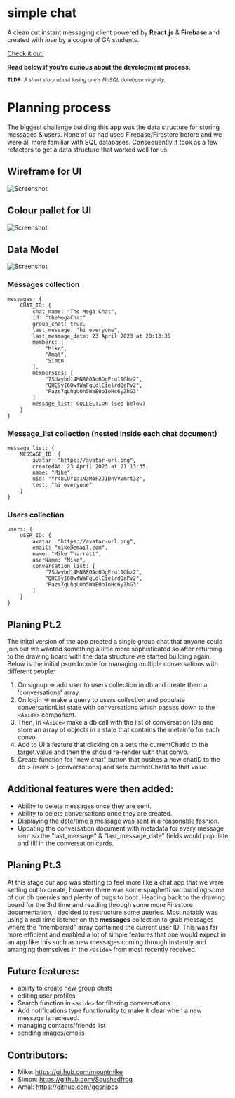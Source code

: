 # simple chat

A clean cut instant messaging client powered by **React.js** & **Firebase** and created with *love* by a couple of GA students.

[Check it out!](https://unsafe-chat.web.app/)

**Read below if you're curious about the development process.**

<sub>**TLDR:** *A short story about losing one's NoSQL database virginity.*</sub>

# Planning process

The biggest challenge building this app was the data structure for storing messages & users. None of us had used Firebase/Firestore before and we were all more familiar with SQL databases. Consequently it took as a few refactors to get a data structure that worked well for us.

## Wireframe for UI
![Screenshot](https://github.com/mountmike/simple-chat/blob/main/public/wireframe1.png)

## Colour pallet for UI
![Screenshot](https://github.com/mountmike/simple-chat/blob/main/public/colours.png)

## Data Model

![Screenshot](https://github.com/mountmike/simple-chat/blob/main/public/datamodel1.png)


### Messages collection
````   
messages: {
    CHAT_ID: {
        chat_name: "The Mega Chat",
        id: "theMegaChat"
        group_chat: true,
        last_message: "hi everyone",
        last_message_date: 23 April 2023 at 20:13:35
        members: [
            "Mike",
            "Amal",
            "Simon
        ],
        membersIds: [
            "7SUwybd14MN880Ao6DgFru11Ghz2",
            "QHE9yI6OwfWaFqLdlEielrdQaPv2",
            "Pazs7qLhqUOh5WaE0oIoHc6yZhG3"
        ]
        message_list: COLLECTION (see below)
    }
}

````
### Message_list collection (nested inside each chat document)
````   
message_list: {
    MESSAGE_ID: {
        avatar: "https://avatar-url.png",
        createdAt: 23 April 2023 at 21:13:35,
        name: "Mike",
        uid: "Yr48LUY1a1N3M4F2JIDnVVVmrt32",
        test: "hi everyone"
    }
}

````

### Users collection
````   
users: {
    USER_ID: {
        avatar: "https://avatar-url.png",
        email: "mike@email.com",
        name: "Mike Tharratt",
        userName: "Mike",
        conversation_list: [
            "7SUwybd14MN880Ao6DgFru11Ghz2",
            "QHE9yI6OwfWaFqLdlEielrdQaPv2",
            "Pazs7qLhqUOh5WaE0oIoHc6yZhG3"
        ]
    }
}
````

## Planing Pt.2

The inital version of the app created a single group chat that anyone could join but we wanted something a little more sophisticated so after returning to the drawing board with the data structure we started building again. Below is the initial psuedocode for managing multiple conversations with different people:

1. On signup => add user to users collection in db and create them a 'conversations' array.
2. On login => make a query to users collection and populate conversationList state with conversations which passes down to the `<Aside>` component.
3. Then, in `<Aside>` make a db call with the list of conversation IDs and store an array of objects in a state that contains the metainfo for each convo.
4. Add to UI a feature that clicking on a <ChatCard> sets the currentChatId to the target.value and then the <ChatBox> should re-render with that convo.
5. Create function for "new chat" button that pushes a new chatID to the db > users > [conversations] and sets currentChatId to that value.

  
## Additional features were then added:
- Ability to delete messages once they are sent.
- Ability to delete conversations once they are created.
- Displaying the date/time a message was sent in a reasonable fashion.
- Updating the conversation document with metadata for every message sent so the "last_message" & "last_message_date" fields would populate and fill in the conversation cards.

## Planing Pt.3

At this stage our app was starting to feel more like a chat app that we were setting out to create, however there was some spaghetti surrounding some of our db querries and plenty of bugs to boot. Heading back to the drawing board for the 3rd time and reading through some more Firestore documentation, I decided to restructure some queries. Most notably was using a real time listener on the **messages** collection to grab messages where the "membersid" array contained the current user ID. This was far more efficient and enabled a lot of simple features that one would expect in an app like this such as new messages coming through instantly and arranging themselves in the `<aside>` from most recently received.

## Future features:
- ability to create new group chats
- editing user profiles
- Search function in `<aside>` for filtering conversations.
- Add notifications type functionality to make it clear when a new message is recieved.
- managing contacts/friends list
- sending images/emojis

## Contributors:

- Mike: https://github.com/mountmike
- Simon: https://github.com/Squshedfrog
- Amal: https://github.com/ggsnipes